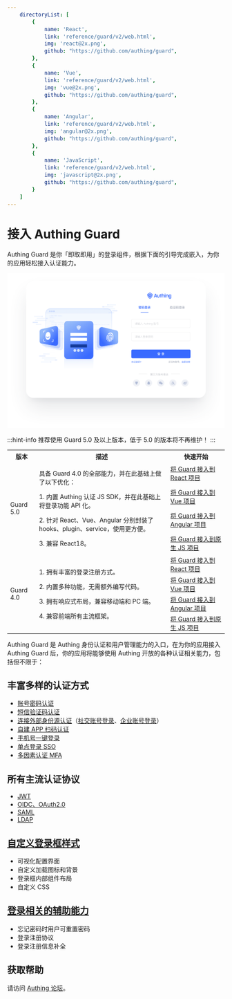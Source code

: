 ```yaml
---
    directoryList: [
        {
            name: 'React',
            link: 'reference/guard/v2/web.html',
            img: 'react@2x.png',
            github: "https://github.com/authing/guard",
        },
        {
            name: 'Vue',
            link: 'reference/guard/v2/web.html',
            img: 'vue@2x.png',
            github: "https://github.com/authing/guard",
        },
        {
            name: 'Angular',
            link: 'reference/guard/v2/web.html',
            img: 'angular@2x.png',
            github: "https://github.com/authing/guard",
        },
        {
            name: 'JavaScript',
            link: 'reference/guard/v2/web.html',
            img: 'javascript@2x.png',
            github: "https://github.com/authing/guard",
        }
    ]
---
```

# 接入 Authing Guard

<LastUpdated/>

Authing Guard 是你「即取即用」的登录组件，根据下面的引导完成嵌入，为你的应用轻松接入认证能力。

![Guard-index](./images/guard_index.png)

:::hint-info
推荐使用 Guard 5.0 及以上版本，低于 5.0 的版本将不再维护！
:::

<table>
	<tr>
	    <th>版本</th>
        <th>描述</th>
	    <th>快速开始</th>  
	</tr>
    <tr>
        <td rowspan="4">Guard 5.0</td>
        <td rowspan="4">
            <p>具备 Guard 4.0 的全部能力，并在此基础上做了以下优化：</p>
            <p>1. 内置 Authing 认证 JS SDK，并在此基础上将登录功能 API 化。</p>
            <p>2. 针对 React、Vue、Angular 分别封装了 hooks、plugin、service，使用更方便。</p>
            <p>3. 兼容 React18。</p>
        </td>
        <td>
            <a href="https://docs.authing.cn/v2/reference/guard/v2/web.html" _target="blank">
                将 Guard 接入到 React 项目
            </a>
        </td>
	</tr>
	<tr>
        <td>
            <a href="https://docs.authing.cn/v2/reference/guard/v2/web.html" _target="blank">
                将 Guard 接入到 Vue 项目
            </a>
        </td>
	</tr>
	<tr>
        <td>
            <a href="https://docs.authing.cn/v2/reference/guard/v2/web.html" _target="blank">
                将 Guard 接入到 Angular 项目
            </a>
        </td>
	</tr>
    <tr>
        <td>
            <a href="https://docs.authing.cn/v2/reference/guard/v2/web.html" _target="blank">
            将 Guard 接入到原生 JS 项目
            </a>
        </td>
    </tr>
	<tr>
        <td rowspan="4">Guard 4.0</td>
        <td rowspan="4">
            <p>1. 拥有丰富的登录注册方式。</p>
            <p>2. 内置多种功能，无需额外编写代码。</p>
            <p>3. 拥有响应式布局，兼容移动端和 PC 端。</p>
            <p>4. 兼容前端所有主流框架。</p>
        </td>
        <td>
            <a href="https://docs.authing.cn/v2/reference/guard/v2/react.html" _target="blank">
                将 Guard 接入到 React 项目
            </a>
        </td>
	</tr>
	<tr>
        <td>
            <a href="https://docs.authing.cn/v2/reference/guard/v2/vue.html" _target="blank">
                将 Guard 接入到 Vue 项目
            </a>
        </td>
	</tr>
	<tr>
        <td>
            <a href="https://docs.authing.cn/v2/reference/guard/v2/angular.html" _target="blank">
                将 Guard 接入到 Angular 项目
            </a>
        </td>
	</tr>
    <tr>
        <td>
            <a href="https://docs.authing.cn/v2/reference/guard/v2/native-javascript.html" _target="blank">
            将 Guard 接入到原生 JS 项目
            </a>
        </td>
    </tr>
</table>

Authing Guard 是 Authing 身份认证和用户管理能力的入口，在为你的应用接入 Authing Guard 后，你的应用将能够使用 Authing 开放的各种认证相关能力，包括但不限于：

## 丰富多样的认证方式

- [账号密码认证](/guides/authentication/basic/password/)
- [短信验证码认证](/guides/authentication/basic/sms/)
- [连接外部身份源认证](/guides/connections/)（[社交账号登录](/guides/authentication/social/)、[企业账号登录](/guides/connections/enterprise.html)）
- [自建 APP 扫码认证](/guides/authentication/qrcode/use-self-build-app/)
- [手机号一键登录](/guides/oneauth/)
- [单点登录 SSO](https://docs.authing.cn/v3/reference/sdk/web/)
- [多因素认证 MFA](/guides/security/mfa/README.md)

## 所有主流认证协议

- [JWT](/concepts/jwt-token.html)
- [OIDC、OAuth2.0](/concepts/oidc/oidc-overview.html)
- [SAML](/concepts/saml/saml-overview.html)
- [LDAP](/guides/org/ldap-user-directory/)

## [**自定义登录框样式**](/guides/authentication/branding/#样式配置)

- 可视化配置界面
- 自定义加载图标和背景
- 登录框内部组件布局
- 自定义 CSS

## [**登录相关的辅助能力**](/guides/authentication/branding/#功能配置)

- 忘记密码时用户可重置密码
- 登录注册协议
- 登录注册信息补全

## 获取帮助

请访问 [Authing 论坛](https://forum.authing.cn/)。
